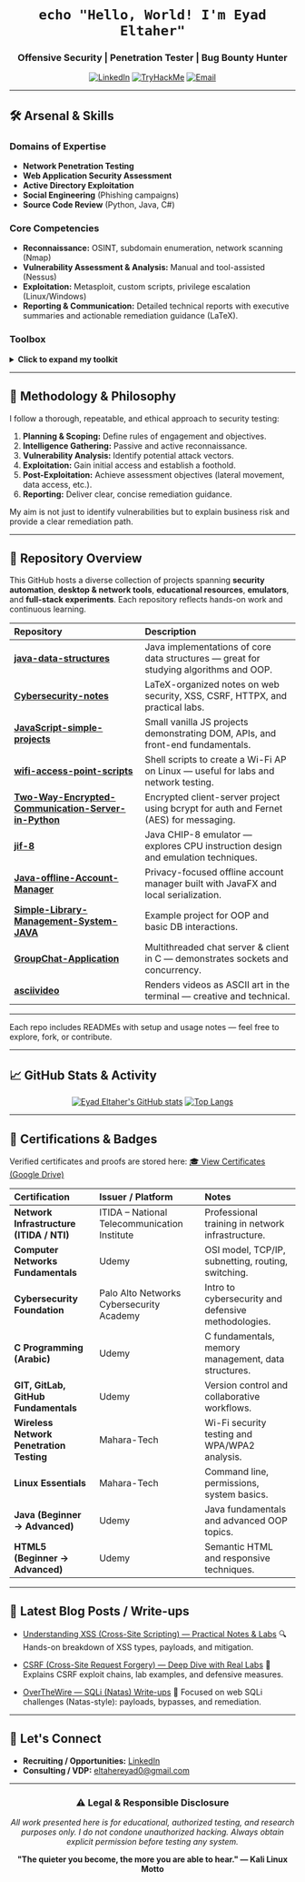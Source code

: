 <div align="center">

# `echo "Hello, World! I'm Eyad Eltaher"`

### **Offensive Security | Penetration Tester | Bug Bounty Hunter**

[![LinkedIn](https://img.shields.io/badge/LinkedIn-Eyad%20Eltaher-blue?style=flat-square)](https://www.linkedin.com/in/eyadeltaher/)
[![TryHackMe](https://img.shields.io/badge/TryHackMe-Eyadeltaher-red?style=flat-square\&logo=tryhackme)](https://tryhackme.com/p/Eyadeltaher)
[![Email](https://img.shields.io/badge/Email-eltahereyad0%40gmail.com-critical?style=flat-square\&logo=gmail)](mailto:eltahereyad0@gmail.com)

</div>

---

## 🛠️ **Arsenal & Skills**

### **Domains of Expertise**

* **Network Penetration Testing**
* **Web Application Security Assessment**
* **Active Directory Exploitation**
* **Social Engineering** (Phishing campaigns)
* **Source Code Review** (Python, Java, C#)

### **Core Competencies**

* **Reconnaissance:** OSINT, subdomain enumeration, network scanning (Nmap)
* **Vulnerability Assessment & Analysis:** Manual and tool-assisted (Nessus)
* **Exploitation:** Metasploit, custom scripts, privilege escalation (Linux/Windows)
* **Reporting & Communication:** Detailed technical reports with executive summaries and actionable remediation guidance (LaTeX).

### **Toolbox**

<details>
<summary><b>Click to expand my toolkit</b></summary>

| Category                    | Tools                                                            |
| :-------------------------- | :--------------------------------------------------------------- |
| **Reconnaissance**          | `Nmap`, `Amass`, `Subfinder`, `theHarvester`, `Shodan`, `Censys` |
| **Web Application**         | `Burp Suite`, `sqlmap`, `ffuf`, `Nikto`                          |
| **Exploitation**            | `Metasploit`, custom exploit scripts                             |
| **Password Attacks**        | `Hashcat`, `John the Ripper`, `Hydra`                            |
| **Wireless**                | `Aircrack-ng`, `Kismet`                                          |
| **OSINT**                   | `Maltego`, `SpiderFoot`, `Recon-ng`                              |
| **Programming / Scripting** | `Python`, `Bash`                                                 |

</details>

---

## 🔬 **Methodology & Philosophy**

I follow a thorough, repeatable, and ethical approach to security testing:

1. **Planning & Scoping:** Define rules of engagement and objectives.
2. **Intelligence Gathering:** Passive and active reconnaissance.
3. **Vulnerability Analysis:** Identify potential attack vectors.
4. **Exploitation:** Gain initial access and establish a foothold.
5. **Post-Exploitation:** Achieve assessment objectives (lateral movement, data access, etc.).
6. **Reporting:** Deliver clear, concise remediation guidance.

My aim is not just to identify vulnerabilities but to explain business risk and provide a clear remediation path.

---

## 📂 Repository Overview

This GitHub hosts a diverse collection of projects spanning **security automation**, **desktop & network tools**, **educational resources**, **emulators**, and **full-stack experiments**. Each repository reflects hands-on work and continuous learning.

| Repository                                                                                                                              | Description                                                                           |
| :-------------------------------------------------------------------------------------------------------------------------------------- | :------------------------------------------------------------------------------------ |
| [**java-data-structures**](https://github.com/Eyadeltaher/java-data-structures)                                                         | Java implementations of core data structures — great for studying algorithms and OOP. |
| [**Cybersecurity-notes**](https://github.com/Eyadeltaher/Cybersecurity-notes)                                                           | LaTeX-organized notes on web security, XSS, CSRF, HTTPX, and practical labs.          |
| [**JavaScript-simple-projects**](https://github.com/Eyadeltaher/JavaScript-simple-projects)                                             | Small vanilla JS projects demonstrating DOM, APIs, and front-end fundamentals.        |
| [**wifi-access-point-scripts**](https://github.com/Eyadeltaher/wifi-access-point-scripts)                                               | Shell scripts to create a Wi-Fi AP on Linux — useful for labs and network testing.    |
| [**Two-Way-Encrypted-Communication-Server-in-Python**](https://github.com/Eyadeltaher/Two-Way-Encrypted-Communication-Server-in-Python) | Encrypted client-server project using bcrypt for auth and Fernet (AES) for messaging. |
| [**jif-8**](https://github.com/Eyadeltaher/jif-8)                                                                                       | Java CHIP-8 emulator — explores CPU instruction design and emulation techniques.      |
| [**Java-offline-Account-Manager**](https://github.com/Eyadeltaher/Java-offline-Account-Manager)                                         | Privacy-focused offline account manager built with JavaFX and local serialization.    |
| [**Simple-Library-Management-System-JAVA**](https://github.com/Eyadeltaher/Simple-Library-Management-System-JAVA)                       | Example project for OOP and basic DB interactions.                                    |
| [**GroupChat-Application**](https://github.com/Eyadeltaher/GroupChat-Application)                                                       | Multithreaded chat server & client in C — demonstrates sockets and concurrency.       |
| [**asciivideo**](https://github.com/Eyadeltaher/asciivideo)                                                                             | Renders videos as ASCII art in the terminal — creative and technical.                 |

---

Each repo includes READMEs with setup and usage notes — feel free to explore, fork, or contribute.

---

## 📈 **GitHub Stats & Activity**

<div align="center">

[![Eyad Eltaher's GitHub stats](https://github-readme-stats.vercel.app/api?username=Eyadeltaher\&show_icons=true\&theme=radical)](https://github.com/Eyadeltaher)
[![Top Langs](https://github-readme-stats.vercel.app/api/top-langs/?username=Eyadeltaher\&layout=compact\&theme=radical)](https://github.com/Eyadeltaher)

</div>

---

## 📜 **Certifications & Badges**

Verified certificates and proofs are stored here:
[🎓 View Certificates (Google Drive)](https://drive.google.com/drive/u/0/folders/1VIqm13Z2vrF-gOrc_qZyJO90M0zKyIpJ)

| Certification                            | Issuer / Platform                            | Notes                                               |
| :--------------------------------------- | :------------------------------------------- | :-------------------------------------------------- |
| **Network Infrastructure (ITIDA / NTI)** | ITIDA – National Telecommunication Institute | Professional training in network infrastructure.    |
| **Computer Networks Fundamentals**       | Udemy                                        | OSI model, TCP/IP, subnetting, routing, switching.  |
| **Cybersecurity Foundation**             | Palo Alto Networks Cybersecurity Academy     | Intro to cybersecurity and defensive methodologies. |
| **C Programming (Arabic)**               | Udemy                                        | C fundamentals, memory management, data structures. |
| **GIT, GitLab, GitHub Fundamentals**     | Udemy                                        | Version control and collaborative workflows.        |
| **Wireless Network Penetration Testing** | Mahara-Tech                                  | Wi-Fi security testing and WPA/WPA2 analysis.       |
| **Linux Essentials**                     | Mahara-Tech                                  | Command line, permissions, system basics.           |
| **Java (Beginner → Advanced)**           | Udemy                                        | Java fundamentals and advanced OOP topics.          |
| **HTML5 (Beginner → Advanced)**          | Udemy                                        | Semantic HTML and responsive techniques.            |

---

## 📝 **Latest Blog Posts / Write-ups**

<!-- BLOG-POST-LIST:START -->

* [Understanding XSS (Cross-Site Scripting) — Practical Notes & Labs](https://github.com/Eyadeltaher/Cybersecurity-notes/tree/main/notes/XSS)
  🔍 Hands-on breakdown of XSS types, payloads, and mitigation.

* [CSRF (Cross-Site Request Forgery) — Deep Dive with Real Labs](https://github.com/Eyadeltaher/Cybersecurity-notes/tree/main/notes/CSRF)
  🎯 Explains CSRF exploit chains, lab examples, and defensive measures.

* [OverTheWire — SQLi (Natas) Write-ups](https://github.com/Eyadeltaher/OverTheWire-Natas)
  🧩 Focused on web SQLi challenges (Natas-style): payloads, bypasses, and remediation.

<!-- BLOG-POST-LIST:END -->

---

## 🤝 **Let's Connect**

* **Recruiting / Opportunities:** [LinkedIn](https://www.linkedin.com/in/eyadeltaher/)
* **Consulting / VDP:** [eltahereyad0@gmail.com](mailto:eltahereyad0@gmail.com)

---

<div align="center">

### ⚠️ **Legal & Responsible Disclosure**

*All work presented here is for educational, authorized testing, and research purposes only. I do not condone unauthorized hacking. Always obtain explicit permission before testing any system.*

**"The quieter you become, the more you are able to hear." — Kali Linux Motto**

</div>
